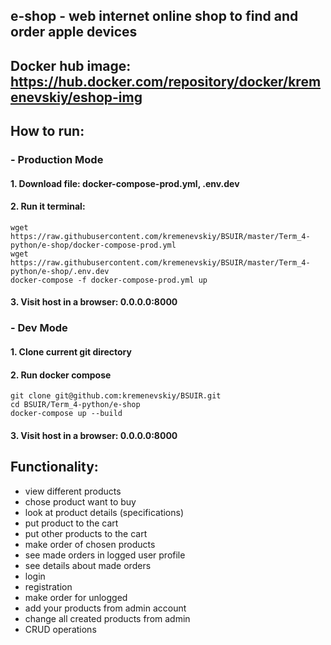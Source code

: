 ## e-shop - web internet online shop to find and order apple devices

## Docker hub image: https://hub.docker.com/repository/docker/kremenevskiy/eshop-img



## How to run:
### - Production Mode
#### 1. Download file: docker-compose-prod.yml, .env.dev
#### 2. Run it terminal:
```angular2html
wget https://raw.githubusercontent.com/kremenevskiy/BSUIR/master/Term_4-python/e-shop/docker-compose-prod.yml
wget https://raw.githubusercontent.com/kremenevskiy/BSUIR/master/Term_4-python/e-shop/.env.dev
docker-compose -f docker-compose-prod.yml up
```
#### 3. Visit host in a browser: 0.0.0.0:8000

### - Dev Mode
#### 1. Clone current git directory
#### 2. Run docker compose
```angular2html
git clone git@github.com:kremenevskiy/BSUIR.git
cd BSUIR/Term_4-python/e-shop
docker-compose up --build
```
#### 3. Visit host in a browser: 0.0.0.0:8000

## Functionality:

- view different products
- chose product want to buy
- look at product details (specifications)
- put product to the cart
- put other products to the cart
- make order of chosen products
- see made orders in logged user profile
- see details about made orders
- login
- registration
- make order for unlogged
- add your products from admin account
- change all created products from admin
- CRUD operations







